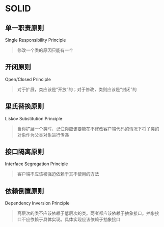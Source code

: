 # SOLID

## 单一职责原则

Single Responsibility Principle

> 修改一个类的原因只能有一个

## 开闭原则

Open/Closed Principle

> 对于扩展，类应该是“开放”的；对于修改，类则应该是“封闭”的

## 里氏替换原则

Liskov Substitution Principle

> 当你扩展一个类时，记住你应该要能在不修改客户端代码的情况下将子类的对象作为父类对象进行传递

## 接口隔离原则

Interface Segregation Principle

> 客户端不应该被强迫依赖于其不使用的方法

## 依赖倒置原则

Dependency Inversion Principle

> 高层次的类不应该依赖于低层次的类。两者都应该依赖于抽象接口。抽象接口不应依赖于具体实现。具体实现应该依赖于抽象接口
